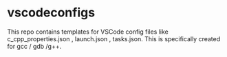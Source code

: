 # vscodeconfigs
This repo contains templates for VSCode config files like c_cpp_properties.json , launch.json , tasks.json. This is specifically created for gcc / gdb /g++.  
